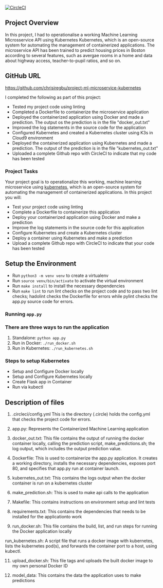 [![CircleCI](https://circleci.com/gh/chrisiregbu/project-ml-microservice-kubernetes/tree/main.svg?style=svg)](https://circleci.com/gh/chrisiregbu/project-ml-microservice-kubernetes/tree/main)

## Project Overview

In this project, I had to operationalise a working Machine Learning Microsservice API using Kubernetes Kubernetes, which is an open-source system for automating the management of containerized applications. The microservice API has been trained to predict housing prices in Boston according to several features, such as avergae rooms in a home and data about highway access, teacher-to-pupil ratios, and so on. 

## GitHub URL
https://github.com/chrisiregbu/project-ml-microservice-kubernetes 

I completed the following as part of this project:

* Tested my project code using linting
* Completed a Dockerfile to containerize the microservice application
* Deployed the containerized application using Docker and made a prediction. The output os the prediction is in the file "docker_out.txt"
* Improved the log statements in the source code for the application
* Configured Kubernetes and created a Kubernetes cluster using K3s in Cloud9 environment
* Deployed the containerized application using Kubernetes and made a prediction. The output of the prediction is in the file "kubernetes_out.txt"
* Uploaded a complete Github repo with CircleCI to indicate that my code has been tested

### Project Tasks

Your project goal is to operationalize this working, machine learning microservice using [kubernetes](https://kubernetes.io/), which is an open-source system for automating the management of containerized applications. In this project you will:
* Test your project code using linting
* Complete a Dockerfile to containerize this application
* Deploy your containerized application using Docker and make a prediction
* Improve the log statements in the source code for this application
* Configure Kubernetes and create a Kubernetes cluster
* Deploy a container using Kubernetes and make a prediction
* Upload a complete Github repo with CircleCI to indicate that your code has been tested

## Setup the Environment

* Run `python3 -m venv venv` to create a virtualenv 
* Run `source venv/bin/activate` to activate the virtual environment
* Run `make install` to install the necessary dependencies
* Run `make lint` to run lint checks on the project code and to pass two lint checks; hadolint checks the Dockerfile for errors while pylint checks the app.py source code for errors.

### Running `app.py`
### There are three ways to run the application

1. Standalone:  `python app.py`
2. Run in Docker:  `./run_docker.sh`
3. Run in Kubernetes:  `./run_kubernetes.sh`

### Steps to setup Kubernetes

* Setup and Configure Docker locally
* Setup and Configure Kubernetes locally
* Create Flask app in Container
* Run via kubectl

## Description of files

1. .circleci/config.yml
    This is the directory (.circle) holds the config.yml that checks the project code for errors.

2. app.py: 
    Represents the Containerized Machine Learning application

3. docker_out.txt: 
    This file contains the output of running the docker container locally, calling the prediction script,
    make_predictions.sh; the log output, which includes the output prediction value.

4. Dockerfile: 
    This is used to containerize the app.py application. It creates a working directory, installs the necessary dependencies, 
    exposes port 80, and specifies that app.py run at container launch. 
    
5. kubernetes_out.txt: 
    This contains the logs output when the docker container is run on a kubernetes cluster

6. make_prediction.sh: 
    This is used to make api calls to the application

7. Makefile: 
    This contains instructions on environment setup and lint tests

8. requirements.txt: 
    This contains the dependencies that needs to be installed for the applicationto work

9. run_docker.sh: 
    This file contains the build, list, and run steps for running the Docker application locally

run_kubernetes.sh:
     A script file that runs a docker image with kubernetes, lists the kubernetes pod(s), and forwards the 
     container port to a host, using kubectl.

11. upload_docker.sh:
    This file tags and uploads the built docker image to my own personal Docker ID

12. model_data: 
    This contains the data the application uses to make predictions

